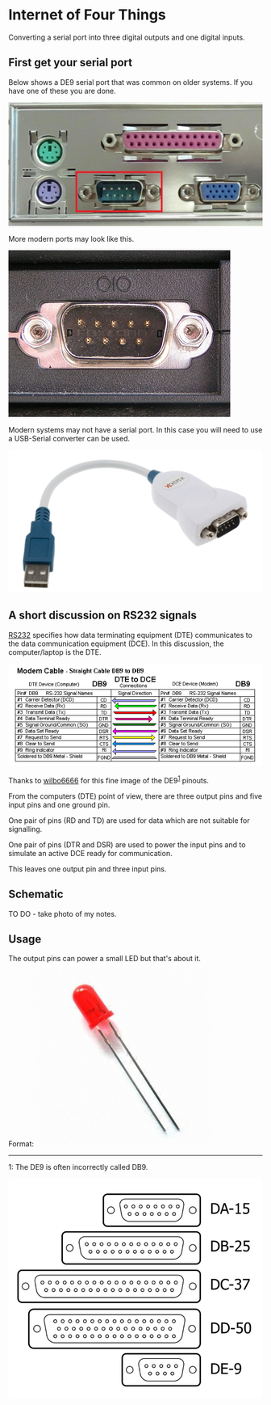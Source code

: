 # Internet of Four Things

Converting a serial port into three digital outputs and one digital inputs.

## First get your serial port

Below shows a DE9 serial port that was common on older systems. If you have one of these you are done. 

![Serial port DB9](images/serial-port.jpg)

More modern ports may look like this.

![Modern serial port](images/440px-Serial_port-from-wikipedia.jpg)

Modern systems may not have a serial port. In this case you will need to use a USB-Serial converter can be used. 

![Usb to RS232 converter](images/usb-rs232-large.jpg)

## A short discussion on RS232 signals

[RS232](https://en.wikipedia.org/wiki/RS-232#Data_and_control_signals) specifies how data terminating equipment (DTE) communicates to the data communication equipment (DCE). In this discussion, the computer/laptop is the DTE. 

![RS232 DE9 pinouts](images/modemstraightdb9.gif)

Thanks to [wilbo6666](http://wilbo666.pbworks.com/w/page/49320712/RS232) for this fine image of the DE9<sup>[1](#de9Footnote1)</sup> pinouts.

From the computers (DTE) point of view, there are three output pins and five input pins and one ground pin. 

One pair of pins (RD and TD) are used for data which are not suitable for signalling. 

One pair of pins (DTR and DSR) are used to power the input pins and to simulate an active DCE ready for communication. 

This leaves one output pin and three input pins. 

## Schematic

TO DO - take photo of my notes.

## Usage

The output pins can power a small LED but that's about it. 

Format: ![Alt Text](images/led-red.jpg)

---

<a name="de9Footnote1">1</a>: The DE9 is often incorrectly called DB9. 

![D sub miniature connectors](images/DSubminiatures.svg)
